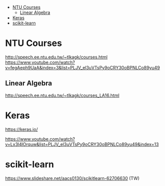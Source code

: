 <!-- TOC -->

- [NTU Courses](#ntu-courses)
    - [Linear Algebra](#linear-algebra)
- [Keras](#keras)
- [scikit-learn](#scikit-learn)

<!-- /TOC -->
# NTU Courses
http://speech.ee.ntu.edu.tw/~tlkagk/courses.html  
https://www.youtube.com/watch?v=fegAeph9UaA&index=3&list=PLJV_el3uVTsPy9oCRY30oBPNLCo89yu49

## Linear Algebra
http://speech.ee.ntu.edu.tw/~tlkagk/courses_LA16.html

# Keras
https://keras.io/

https://www.youtube.com/watch?v=Lx3l4lOrquw&list=PLJV_el3uVTsPy9oCRY30oBPNLCo89yu49&index=13

# scikit-learn
https://www.slideshare.net/aacs0130/scikitlearn-62706630 (TW)